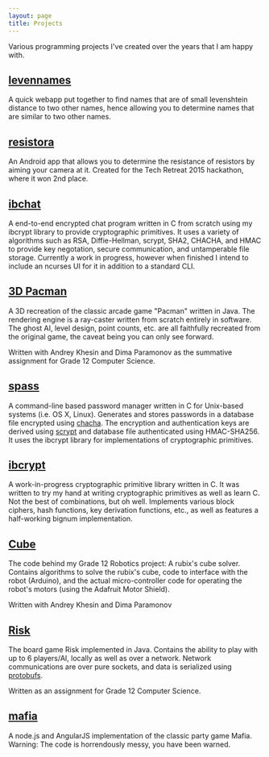 ```yaml
---
layout: page
title: Projects
---
```


Various programming projects I've created over the years that I am happy with.

[levennames](http://levennames.seanp.xyz)
---
A quick webapp put together to find names that are of small levenshtein
distance to two other names, hence allowing you to determine names that are
similar to two other names.

[resistora](https://github.com/iburinoc/resistora)
---
An Android app that allows you to determine the resistance of resistors by
aiming your camera at it.  Created for the Tech Retreat 2015 hackathon, where
it won 2nd place.

[ibchat](https://github.com/iburinoc/ibchat)
---
A end-to-end encrypted chat program written in C from scratch using my ibcrypt
library to provide cryptographic primitives.  It uses a variety of algorithms
such as RSA, Diffie-Hellman, scrypt, SHA2, CHACHA, and HMAC to provide key
negotation, secure communication, and untamperable file storage.  Currently
a work in progress, however when finished I intend to include an ncurses UI
for it in addition to a standard CLI.

[3D Pacman](https://github.com/iburinoc/3D-Pacman)
---
A 3D recreation of the classic arcade game "Pacman" written in Java.
The rendering engine is a ray-caster written from scratch entirely in software.
The ghost AI, level design, point counts, etc. are all faithfully recreated from
the original game, the caveat being you can only see forward.

Written with Andrey Khesin and Dima Paramonov as the summative assignment for
Grade 12 Computer Science.

[spass](https://github.com/iburinoc/spass)
---
A command-line based password manager written in C for Unix-based systems
(i.e. OS X, Linux).
Generates and stores passwords in a database file encrypted using
[chacha](http://cr.yp.to/chacha/chacha-20080128.pdf).
The encryption and authentication keys are derived using
[scrypt](http://www.tarsnap.com/scrypt.html)
and database file authenticated using HMAC-SHA256.
It uses the ibcrypt library for implementations of cryptographic primitives.

[ibcrypt](https://github.com/iburinoc/ibcrypt)
---
A work-in-progress cryptographic primitive library written in C.
It was written to try my hand at writing cryptographic primitives as well as
learn C.
Not the best of combinations, but oh well.
Implements various block ciphers, hash functions, key derivation functions,
etc., as well as features a half-working bignum implementation.

[Cube](https://github.com/iburinoc/Cube)
---
The code behind my Grade 12 Robotics project: A rubix's cube solver.
Contains algorithms to solve the rubix's cube, code to interface
with the robot (Arduino), and the actual micro-controller code for
operating the robot's motors (using the Adafruit Motor Shield).

Written with Andrey Khesin and Dima Paramonov

[Risk](https://github.com/iburinoc/risk)
---
The board game Risk implemented in Java.  Contains the ability to play
with up to 6 players/AI, locally as well as over a network.
Network communications are over pure sockets,
and data is serialized using [protobufs](https://github.com/google/protobuf/).

Written as an assignment for Grade 12 Computer Science.

[mafia](https://github.com/iburinoc/Mafia)
---
A node.js and AngularJS implementation of the classic party game Mafia.
Warning: The code is horrendously messy, you have been warned.
